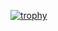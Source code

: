 [![trophy](https://github-profile-trophy.vercel.app/?username=ryo-ma&theme=juicyfresh)](https://github.com/ryo-ma/github-profile-trophy)
